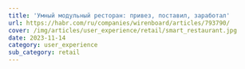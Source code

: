 ```yaml
---
title: 'Умный модульный ресторан: привез, поставил, заработал'
url: https://habr.com/ru/companies/wirenboard/articles/793790/
cover: /img/articles/user_experience/retail/smart_restaurant.jpg
date: 2023-11-14
category: user_experience
sub_category: retail
---
```

